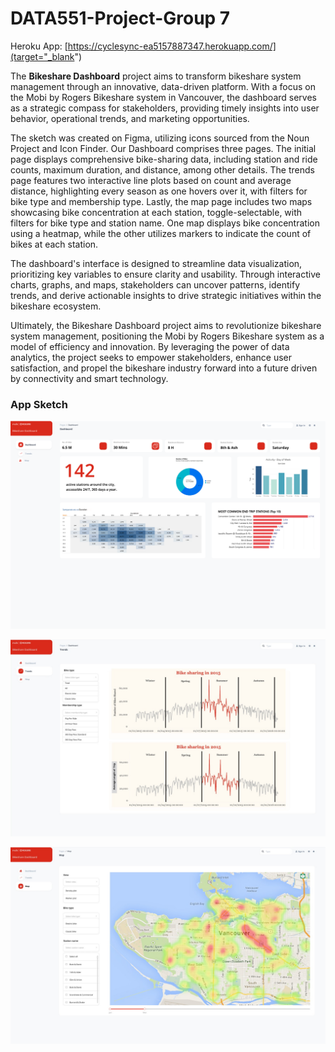 # DATA551-Project-Group 7

Heroku App: [https://cyclesync-ea5157887347.herokuapp.com/](target="_blank")

The **Bikeshare Dashboard** project aims to transform bikeshare system management through an innovative, data-driven platform. With a focus on the Mobi by Rogers Bikeshare system in Vancouver, the dashboard serves as a strategic compass for stakeholders, providing timely insights into user behavior, operational trends, and marketing opportunities.

The sketch was created on Figma, utilizing icons sourced from the Noun Project and Icon Finder. Our Dashboard comprises three pages. The initial page displays comprehensive bike-sharing data, including station and ride counts, maximum duration, and distance, among other details. The trends page features two interactive line plots based on count and average distance, highlighting every season as one hovers over it, with filters for bike type and membership type. Lastly, the map page includes two maps showcasing bike concentration at each station, toggle-selectable, with filters for bike type and station name. One map displays bike concentration using a heatmap, while the other utilizes markers to indicate the count of bikes at each station.

The dashboard's interface is designed to streamline data visualization, prioritizing key variables to ensure clarity and usability. Through interactive charts, graphs, and maps, stakeholders can uncover patterns, identify trends, and derive actionable insights to drive strategic initiatives within the bikeshare ecosystem.

Ultimately, the Bikeshare Dashboard project aims to revolutionize bikeshare system management, positioning the Mobi by Rogers Bikeshare system as a model of efficiency and innovation. By leveraging the power of data analytics, the project seeks to empower stakeholders, enhance user satisfaction, and propel the bikeshare industry forward into a future driven by connectivity and smart technology.

### App Sketch

![Dashboard](https://github.com/cmulya/DATA551-Project/blob/main/App%20Sketch/Dashboard.png)

![Trends](https://github.com/cmulya/DATA551-Project/blob/main/App%20Sketch/Trends.jpeg)

![Maps](https://github.com/cmulya/DATA551-Project/blob/main/App%20Sketch/Maps.jpeg)
